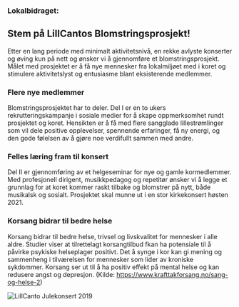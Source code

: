 ### Lokalbidraget:
## Stem på LillCantos Blomstringsprosjekt!

Etter en lang periode med minimalt aktivitetsnivå, en rekke avlyste konserter og øving kun på nett og ønsker vi å gjennomføre et blomstringsprosjekt. Målet med prosjektet er å få nye mennesker fra lokalmiljøet med i koret og stimulere aktivitetslyst og entusiasme blant eksisterende medlemmer.

### Flere nye medlemmer
Blomstringsprosjektet har to deler. Del I er en to ukers rekrutteringskampanje i sosiale medier for å skape oppmerksomhet rundt prosjektet og koret. Hensikten er å få med flere sangglade lillestrømlinger som vil dele positive opplevelser, spennende erfaringer, få ny energi, og den gode følelsen av å gjøre noe verdifullt sammen med andre. 

### Felles læring fram til konsert
Del II er gjennomføring av et helgeseminar for nye og gamle kormedlemmer. Med profesjonell dirigent, musikkpedagog og repetitør ønsker vi å legge et grunnlag for at koret kommer raskt tilbake og blomstrer på nytt, både musikalsk og sosialt. Prosjektet skal munne ut i en stor kirkekonsert høsten 2021.

### Korsang bidrar til bedre helse
Korsang bidrar til bedre helse, trivsel og livskvalitet for mennesker i alle aldre. Studier viser at tilrettelagt korsangtilbud fkan ha potensiale til å påvirke psykiske helseplager positivt. Det å synge i kor kan gi mening og sammenheng i tilværelsen for mennesker som lider av kroniske sykdommer. Korsang ser ut til å ha positiv effekt på mental helse og kan redusere angst og depresjon. (Kilde: https://www.krafttakforsang.no/sang-og-helse-2)

![LillCanto Julekonsert 2019](assets/bilder_til_web/LogoBlomstring.png)


